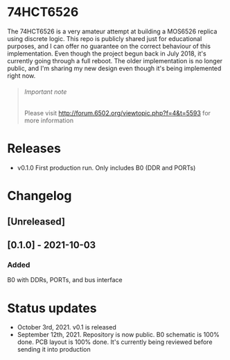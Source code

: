 # 74HCT6526 
The 74HCT6526 is a very amateur attempt at building a MOS6526 replica using discrete logic. This repo is publicly shared just for educational purposes, and I can offer no guarantee on the correct behaviour of this implementation.
Even though the project begun back in July 2018, it's currently going through a full reboot. The older implementation is no longer public, and I'm sharing my new design even though it's being implemented right now. 

> ###### Important note
> Please visit http://forum.6502.org/viewtopic.php?f=4&t=5593 for more information

# Releases
* v0.1.0 First production run. Only includes B0 (DDR and PORTs)

# Changelog
## [Unreleased]

## [0.1.0] - 2021-10-03
### Added
B0 with DDRs, PORTs, and bus interface

# Status updates
* October 3rd, 2021. v0.1 is released
* September 12th, 2021. Repository is now public. B0 schematic is 100% done. PCB layout is 100% done. It's currently being reviewed before sending it into production
